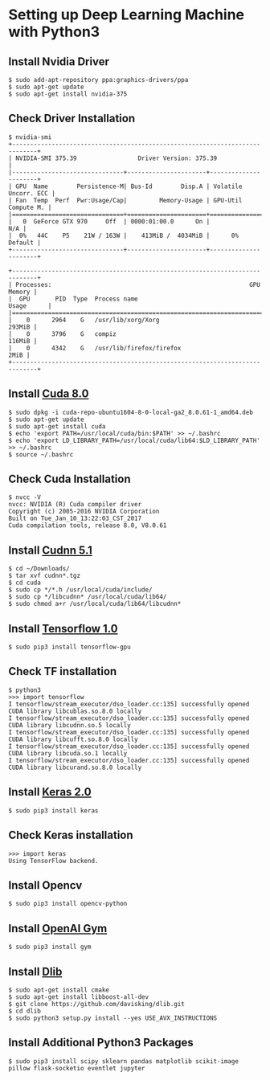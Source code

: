 # Setting up Deep Learning Machine with Python3

## Install Nvidia Driver
    $ sudo add-apt-repository ppa:graphics-drivers/ppa
    $ sudo apt-get update
    $ sudo apt-get install nvidia-375

## Check Driver Installation
    $ nvidia-smi
    +-----------------------------------------------------------------------------+
    | NVIDIA-SMI 375.39                 Driver Version: 375.39                    |
    |-------------------------------+----------------------+----------------------+
    | GPU  Name        Persistence-M| Bus-Id        Disp.A | Volatile Uncorr. ECC |
    | Fan  Temp  Perf  Pwr:Usage/Cap|         Memory-Usage | GPU-Util  Compute M. |
    |===============================+======================+======================|
    |   0  GeForce GTX 970     Off  | 0000:01:00.0      On |                  N/A |
    |  0%   44C    P5    21W / 163W |    413MiB /  4034MiB |      0%      Default |
    +-------------------------------+----------------------+----------------------+
                                                                               
    +-----------------------------------------------------------------------------+
    | Processes:                                                       GPU Memory |
    |  GPU       PID  Type  Process name                               Usage      |
    |=============================================================================|
    |    0      2964    G   /usr/lib/xorg/Xorg                             293MiB |
    |    0      3796    G   compiz                                         116MiB |
    |    0      4342    G   /usr/lib/firefox/firefox                         2MiB |
    +-----------------------------------------------------------------------------+    
    
## Install [Cuda 8.0](https://developer.nvidia.com/cuda-downloads)
    $ sudo dpkg -i cuda-repo-ubuntu1604-8-0-local-ga2_8.0.61-1_amd64.deb
    $ sudo apt-get update
    $ sudo apt-get install cuda
    $ echo 'export PATH=/usr/local/cuda/bin:$PATH' >> ~/.bashrc
    $ echo 'export LD_LIBRARY_PATH=/usr/local/cuda/lib64:$LD_LIBRARY_PATH' >> ~/.bashrc
    $ source ~/.bashrc

## Check Cuda Installation
    $ nvcc -V
    nvcc: NVIDIA (R) Cuda compiler driver
    Copyright (c) 2005-2016 NVIDIA Corporation
    Built on Tue_Jan_10_13:22:03_CST_2017
    Cuda compilation tools, release 8.0, V8.0.61

## Install [Cudnn 5.1](https://developer.nvidia.com/rdp/cudnn-download)
    $ cd ~/Downloads/
    $ tar xvf cudnn*.tgz
    $ cd cuda
    $ sudo cp */*.h /usr/local/cuda/include/
    $ sudo cp */libcudnn* /usr/local/cuda/lib64/
    $ sudo chmod a+r /usr/local/cuda/lib64/libcudnn*
    
## Install [Tensorflow 1.0](https://www.tensorflow.org/install/install_linux#InstallingNativePip)
    $ sudo pip3 install tensorflow-gpu

## Check TF installation
    $ python3
    >>> import tensorflow
    I tensorflow/stream_executor/dso_loader.cc:135] successfully opened CUDA library libcublas.so.8.0 locally
    I tensorflow/stream_executor/dso_loader.cc:135] successfully opened CUDA library libcudnn.so.5 locally
    I tensorflow/stream_executor/dso_loader.cc:135] successfully opened CUDA library libcufft.so.8.0 locally
    I tensorflow/stream_executor/dso_loader.cc:135] successfully opened CUDA library libcuda.so.1 locally
    I tensorflow/stream_executor/dso_loader.cc:135] successfully opened CUDA library libcurand.so.8.0 locally

## Install [Keras 2.0](https://keras.io/#installation)
    $ sudo pip3 install keras
    
## Check Keras installation
    >>> import keras
    Using TensorFlow backend.
    
## Install Opencv
    $ sudo pip3 install opencv-python
    
## Install [OpenAI Gym](https://github.com/openai/gym)
    $ sudo pip3 install gym
    
## Install [Dlib](https://github.com/davisking/dlib)
    $ sudo apt-get install cmake
    $ sudo apt-get install libboost-all-dev
    $ git clone https://github.com/davisking/dlib.git
    $ cd dlib
    $ sudo python3 setup.py install --yes USE_AVX_INSTRUCTIONS
    
## Install Additional Python3 Packages
    $ sudo pip3 install scipy sklearn pandas matplotlib scikit-image pillow flask-socketio eventlet jupyter

